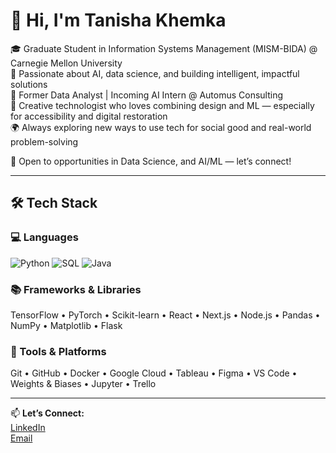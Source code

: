 # 👋 Hi, I'm Tanisha Khemka

🎓 Graduate Student in Information Systems Management (MISM-BIDA) @ Carnegie Mellon University  
🧠 Passionate about AI, data science, and building intelligent, impactful solutions  
💼 Former Data Analyst | Incoming AI Intern @ Automus Consulting  
🎨 Creative technologist who loves combining design and ML — especially for accessibility and digital restoration  
🌍 Always exploring new ways to use tech for social good and real-world problem-solving

💬 Open to opportunities in Data Science, and AI/ML — let’s connect!

---

## 🛠 Tech Stack

### 💻 Languages  
![Python](https://img.shields.io/badge/Python-3776AB?style=flat&logo=python&logoColor=white)
![SQL](https://img.shields.io/badge/SQL-4479A1?style=flat&logo=postgresql&logoColor=white)
![Java](https://img.shields.io/badge/JavaScript-F7DF1E?style=flat&logo=javascript&logoColor=black)

### 📚 Frameworks & Libraries  
TensorFlow • PyTorch • Scikit-learn • React • Next.js • Node.js • Pandas • NumPy • Matplotlib • Flask

### 🔧 Tools & Platforms  
Git • GitHub • Docker • Google Cloud • Tableau • Figma • VS Code • Weights & Biases • Jupyter • Trello

---

📫 **Let’s Connect:**  
[LinkedIn](https://www.linkedin.com/in/tanishakhemka/)       
[Email](mailto:tanishakhemka@example.com)
